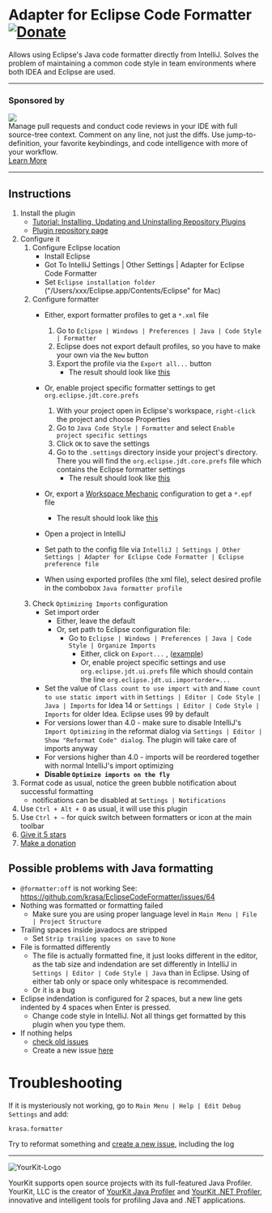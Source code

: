 # Adapter for Eclipse Code Formatter [![Donate][badge-paypal-img]][badge-paypal]

Allows using Eclipse's Java code formatter directly from IntelliJ. Solves the problem of maintaining a common code style
in team environments where both IDEA and Eclipse are used.

---

### Sponsored by

<p><a title="Try CodeStream" href="https://sponsorlink.codestream.com/?utm_source=jbmarket&amp;utm_campaign=vojta_eclipse&amp;utm_medium=banner"><img src="https://alt-images.codestream.com/codestream_logo_vojta_eclipse.png"></a><br>
Manage pull requests and conduct code reviews in your IDE with full source-tree context. Comment on any line, not just the diffs. Use jump-to-definition, your favorite keybindings, and code intelligence with more of your workflow.<br>
<a title="Try CodeStream" href="https://sponsorlink.codestream.com/?utm_source=jbmarket&amp;utm_campaign=vojta_eclipse&amp;utm_medium=banner">Learn More</a></p>

---

## Instructions

1. Install the plugin
    - [Tutorial: Installing, Updating and Uninstalling Repository Plugins](http://www.jetbrains.com/idea/webhelp/installing-updating-and-uninstalling-repository-plugins.html)
    - [Plugin repository page](http://plugins.jetbrains.com/plugin/?idea&id=6546)
2. Configure it
    1. Configure Eclipse location
        - Install Eclipse
        - Got To IntelliJ Settings | Other Settings | Adapter for Eclipse Code Formatter
        - Set `Eclipse installation folder` ("/Users/xxx/Eclipse.app/Contents/Eclipse" for Mac)
    2. Configure formatter
        - Either, export formatter profiles to get a `*.xml` file
            1. Go to `Eclipse | Windows | Preferences | Java | Code Style | Formatter`
            2. Eclipse does not export default profiles, so you have to make your own via the `New` button
            3. Export the profile via the `Export all...` button
                - The result should look
                  like [this](https://github.com/krasa/EclipseCodeFormatter/blob/master/test/resources/format.xml)

        - Or, enable project specific formatter settings to get `org.eclipse.jdt.core.prefs`
            1. With your project open in Eclipse's workspace, `right-click` the project and choose Properties
            2. Go to `Java Code Style | Formatter` and select `Enable project specific settings`
            3. Click `OK` to save the settings
            4. Go to the `.settings` directory inside your project's directory. There you will find
               the `org.eclipse.jdt.core.prefs` file which contains the Eclipse formatter settings
                - The result should look
                  like [this](https://github.com/krasa/EclipseCodeFormatter/blob/master/test/resources/org.eclipse.jdt.core.prefs)
        - Or, export a [Workspace Mechanic](http://marketplace.eclipse.org/content/workspace-mechanic/) configuration to
          get a `*.epf` file
            - The result should look
              like [this](https://github.com/krasa/EclipseCodeFormatter/blob/master/test/resources/mechanic-formatter.epf)

        - Open a project in IntelliJ
        - Set path to the config file
          via `IntelliJ | Settings | Other Settings | Adapter for Eclipse Code Formatter | Eclipse preference file`
        - When using exported profiles (the xml file), select desired profile in the combobox `Java formatter profile`
    3. Check `Optimizing Imports` configuration
        - Set import order
            - Either, leave the default
            - Or, set path to Eclipse configuration file:
                - Go to `Eclipse | Windows | Preferences | Java | Code Style | Organize Imports`
                    - Either, click on `Export...`
                      , ([example](https://github.com/krasa/EclipseCodeFormatter/blob/master/test/resources/bcjur2.importorder))
                    - Or, enable project specific settings and use `org.eclipse.jdt.ui.prefs` file which should contain
                      the line `org.eclipse.jdt.ui.importorder=...`
        - Set the value of `Class count to use import with` and `Name count to use static import with`
          in `Settings | Editor | Code Style | Java | Imports` for Idea 14 or `Settings | Editor | Code Style | Imports`
          for older Idea. Eclipse uses 99 by default
        - For versions lower than 4.0 - make sure to disable IntelliJ's `Import Optimizing` in the reformat dialog
          via `Settings | Editor | Show "Reformat Code" dialog`. The plugin will take care of imports anyway
        - For versions higher than 4.0 - imports will be reordered together with normal IntelliJ's import optimizing
        - **Disable `Optimize imports on the fly`**
3. Format code as usual, notice the green bubble notification about successful formatting 
   -  notifications can be disabled at `Settings | Notifications`
4. Use `Ctrl + Alt + O` as usual, it will use this plugin
5. Use `Ctrl + ~` for quick switch between formatters or icon at the main toolbar
6. [Give it 5 stars](http://plugins.jetbrains.com/plugin/?idea&id=6546)
7. [Make a donation](https://www.paypal.me/VojtechKrasa)

## Possible problems with Java formatting
- `@formatter:off` is not working
   See: https://github.com/krasa/EclipseCodeFormatter/issues/64
- Nothing was formatted or formatting failed 
  - Make sure you are using proper language level in `Main Menu | File | Project Structure`
- Trailing spaces inside javadocs are stripped
  - Set `Strip trailing spaces on save` to `None`
- File is formatted differently
  - The file is actually formatted fine, it just looks different in the editor, as the tab size and indendation are set differently in IntelliJ in `Settings | Editor | Code Style | Java` than in Eclipse. Using of either tab only or space only whitespace is recommended.
  - Or it is a bug
- Eclipse indendation is configured for 2 spaces, but a new line gets indented by 4 spaces when Enter is pressed.
  - Change code style in IntelliJ. Not all things get formatted by this plugin when you type them.
- If nothing helps
  - [check old issues](/issues)
  - Create a new issue [here](/issues/new)

# Troubleshooting
If it is mysteriously not working, go to `Main Menu | Help | Edit Debug Settings` and add:
```
krasa.formatter
````
Try to reformat something and [create a new issue](https://github.com/krasa/eclipse-code-formatter-intellij-plugin/issues/new), including the log



------
![YourKit-Logo](https://www.yourkit.com/images/yklogo.png)

YourKit supports open source projects with its full-featured Java Profiler.
YourKit, LLC is the creator of [YourKit Java Profiler](https://www.yourkit.com/java/profiler/)
and [YourKit .NET Profiler](https://www.yourkit.com/.net/profiler/),
innovative and intelligent tools for profiling Java and .NET applications.



[badge-paypal-img]:       https://img.shields.io/badge/donate-paypal-green.svg
[badge-paypal]:           https://www.paypal.me/VojtechKrasa
